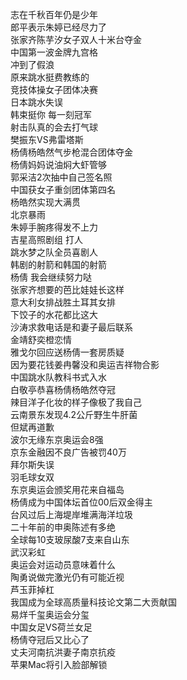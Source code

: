 志在千秋百年仍是少年  
郎平表示朱婷已经尽力了  
张家齐陈芋汐女子双人十米台夺金  
中国第一波金牌九宫格  
冲到了假浪  
原来跳水挺费教练的  
竞技体操女子团体决赛  
日本跳水失误  
韩束挺你 每一刻冠军  
射击队真的会去打气球  
樊振东VS弗雷塔斯  
杨倩杨皓然气步枪混合团体夺金  
杨倩妈妈说油焖大虾管够  
郭采洁2次抽中自己签名照  
中国获女子重剑团体第四名  
杨皓然实现大满贯  
北京暴雨  
朱婷手腕疼得发不上力  
吉星高照剧组 打人  
跳水梦之队全员喜剧人  
韩剧的射箭和韩国的射箭  
杨倩 我会继续努力哒  
张家齐想要的芭比娃娃长这样  
意大利女排战胜土耳其女排  
下饺子的水花都比这大  
沙涛求救电话是和妻子最后联系  
金靖舒奕橙恋情  
雅戈尔回应送杨倩一套房质疑  
因为要花钱姜冉馨没和奥运吉祥物合影  
中国跳水队教科书式入水  
白敬亭恭喜杨倩杨皓然夺冠  
辣目洋子化妆的样子像极了我自己  
云南景东发现4.2公斤野生牛肝菌  
但斌再道歉  
波尔无缘东京奥运会8强  
京东金融因不良广告被罚40万  
拜尔斯失误  
羽毛球女双  
东京奥运会颁奖用花来自福岛  
杨倩成为中国体坛首位00后双金得主  
台风过后上海堤岸堆满海洋垃圾  
二十年前的申奥陈述有多绝  
全球每10支玻尿酸7支来自山东  
武汉彩虹  
奥运会对运动员意味着什么  
陶勇说做完激光仍有可能近视  
芦玉菲掉杠  
我国成为全球高质量科技论文第二大贡献国  
易烊千玺奥运会分玺  
中国女足VS荷兰女足  
杨倩夺冠后又比心了  
丈夫河南抗洪妻子南京抗疫  
苹果Mac将引入脸部解锁  
